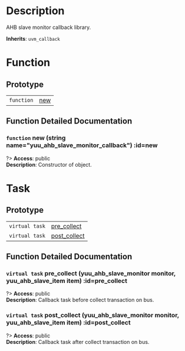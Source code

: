 # Description

AHB slave monitor callback library.  

**Inherits**: ``uvm_callback``

# Function

## Prototype

| | |
| - | - |
| `function` | [new](#new) |

## Function Detailed Documentation

### `function` new (string name="yuu_ahb_slave_monitor_callback") :id=new

?> **Access**: public  
**Description**: Constructor of object.  


# Task

## Prototype

| | |
| - | - |
| `virtual task` | [pre_collect](#pre_collect) |
| `virtual task` | [post_collect](#post_collect) |

## Function Detailed Documentation

### `virtual task` pre_collect (yuu_ahb_slave_monitor monitor, yuu_ahb_slave_item item) :id=pre_collect

?> **Access**: public  
**Description**: Callback task before collect transaction on bus.  


### `virtual task` post_collect (yuu_ahb_slave_monitor monitor, yuu_ahb_slave_item item) :id=post_collect

?> **Access**: public  
**Description**: Callback task after collect transaction on bus.  


